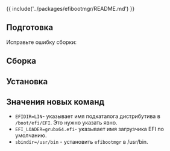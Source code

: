 {{ include('../packages/efibootmgr/README.md') }}

## Подготовка

Исправьте ошибку сборки:
<package-script :package="'efibootmgr'" :type="'prepare'"></package-script>

## Сборка

<package-script :package="'efibootmgr'" :type="'build'"></package-script>

## Установка

<package-script :package="'efibootmgr'" :type="'install'"></package-script>

## Значения новых команд

- `EFIDIR=LIN`- указывает имя подкаталога дистрибутива в `/boot/efi/EFI`. Это нужно указать явно.
- `EFI_LOADER=grubx64.efi`- указывает имя загрузчика EFI по умолчанию.
- `sbindir=/usr/bin` - установить `efibootmgr` в /usr/bin.


